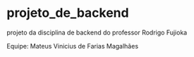 # projeto_de_backend
projeto da disciplina de backend do professor Rodrigo Fujioka


Equipe:
Mateus Vinicius de Farias Magalhães
